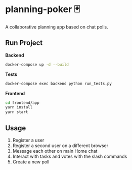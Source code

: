 # planning-poker <span role="img" aria-label="Joker">🃏</span>

A collaborative planning app based on chat polls.


## Run Project

**Backend**
```bash
docker-compose up -d --build
```

**Tests**
```bash
docker-compose exec backend python run_tests.py
```

**Frontend**
```bash
cd frontend/app
yarn install
yarn start
```

## Usage

1. Register a user
2. Register a second user on a different browser
3. Message each other on main Home chat
4. Interact with tasks and votes with the slash commands
5. Create a new poll



